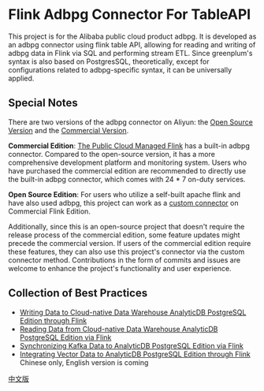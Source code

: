 # Flink Adbpg Connector For TableAPI

This project is for the Alibaba public cloud product adbpg. It is developed as an adbpg connector using flink table API, allowing for reading and writing of adbpg data in Flink via SQL and performing stream ETL. Since greenplum's syntax is also based on PostgresSQL, theoretically, except for configurations related to adbpg-specific syntax, it can be universally applied.

## Special Notes

There are two versions of the adbpg connector on Aliyun: the [Open Source Version](https://github.com/aliyun/alibabacloud-analyticdb-postgresql-connector) and the [Commercial Version](https://help.aliyun.com/zh/flink/use-cases/read-analyticdb-for-postgresql-data-by-using-realtime-compute-for-apache-flink?spm=a2c4g.11186623.0.0.63346986iYy6zO).

**Commercial Edition**: [The Public Cloud Managed Flink](https://www.aliyun.com/product/bigdata/sc?spm=5176.23667485.J_4VYgf18xNlTAyFFbOuOQe.183.2ec774fbcsTml8&scm=20140722.X_data-30fc6ea88dfef9d209f0._.V_1) has a built-in adbpg connector. Compared to the open-source version, it has a more comprehensive development platform and monitoring system. Users who have purchased the commercial edition are recommended to directly use the built-in adbpg connector, which comes with 24 * 7 on-duty services.

**Open Source Edition**: For users who utilize a self-built apache flink and have also used adbpg, this project can work as a [custom connector](https://help.aliyun.com/zh/flink/user-guide/manage-custom-connectors?spm=a2c4g.408979.0.0.c9da402czZ7Rlv) on Commercial Flink Edition.

Additionally, since this is an open-source project that doesn't require the release process of the commercial edition, some feature updates might precede the commercial version. If users of the commercial edition require these features, they can also use this project's connector via the custom connector method. Contributions in the form of commits and issues are welcome to enhance the project's functionality and user experience.

## Collection of Best Practices

* [Writing Data to Cloud-native Data Warehouse AnalyticDB PostgreSQL Edition through Flink](https://www.alibabacloud.com/help/en/analyticdb-for-postgresql/latest/use-realtime-compute-to-write-data)
* [Reading Data from Cloud-native Data Warehouse AnalyticDB PostgreSQL Edition via Flink](https://www.alibabacloud.com/help/en/analyticdb-for-postgresql/latest/use-realtime-compute-to-read-data-from-analyticdb-for-postgresql-databases)
* [Synchronizing Kafka Data to AnalyticDB PostgreSQL Edition via Flink](https://www.alibabacloud.com/help/en/analyticdb-for-postgresql/latest/synchronize-kafka-data-to-analyticdb-postgresql-through-flink)
* [Integrating Vector Data to AnalyticDB PostgreSQL Edition through Flink](https://help.aliyun.com/document_detail/2411195.html?spm=a2c4g.606470.0.i4) Chinese only, English version is coming




[中文版](README.中文.md)